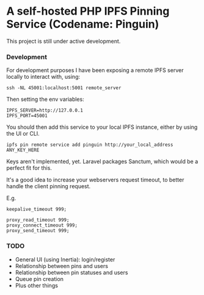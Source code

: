 # A self-hosted PHP IPFS Pinning Service (Codename: Pinguin)

This project is still under active development.

### Development

For development purposes I have been exposing a remote IPFS server locally to interact with, using:

`ssh -NL 45001:localhost:5001 remote_server`

Then setting the env variables:

```
IPFS_SERVER=http://127.0.0.1
IPFS_PORT=45001
```

You should then add this service to your local IPFS instance, either by using the UI or CLI.

`ipfs pin remote service add pinguin http://your_local_address ANY_KEY_HERE`

Keys aren't implemented, yet. Laravel packages Sanctum, which would be a perfect fit for this.

It's a good idea to increase your webservers request timeout, to better handle the client pinning request.

E.g.

```
keepalive_timeout 999;

proxy_read_timeout 999;
proxy_connect_timeout 999;
proxy_send_timeout 999;
```

### TODO
- General UI (using Inertia): login/register
- Relationship between pins and users
- Relationship between pin statuses and users
- Queue pin creation
- Plus other things
